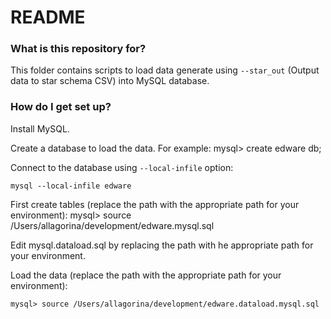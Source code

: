 # README #

### What is this repository for? ###

This folder contains scripts to load data generate using `--star_out` (Output data to star schema CSV) into MySQL database.

### How do I get set up? ###

Install MySQL.

Create a database to load the data. For example:
    mysql> create edware db;

Connect to the database using `--local-infile` option:

    mysql --local-infile edware

First create tables (replace the path with the appropriate path for your environment):
    mysql> source /Users/allagorina/development/edware.mysql.sql

Edit mysql.dataload.sql by replacing the path with he appropriate path for your environment.

Load the data (replace the path with the appropriate path for your environment):

    mysql> source /Users/allagorina/development/edware.dataload.mysql.sql